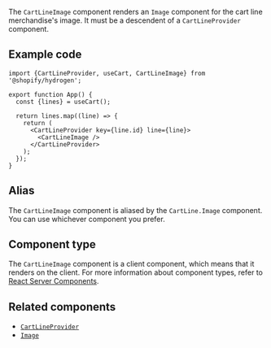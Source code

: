 <!-- This file is generated from the source code. Edit the files in /packages/hydrogen/src/components/CartLineImage and run 'yarn generate-docs' at the root of this repo. -->

The `CartLineImage` component renders an `Image` component for the cart line merchandise's image.
It must be a descendent of a `CartLineProvider` component.

## Example code

```tsx
import {CartLineProvider, useCart, CartLineImage} from '@shopify/hydrogen';

export function App() {
  const {lines} = useCart();

  return lines.map((line) => {
    return (
      <CartLineProvider key={line.id} line={line}>
        <CartLineImage />
      </CartLineProvider>
    );
  });
}
```

## Alias

The `CartLineImage` component is aliased by the `CartLine.Image` component. You can use whichever component you prefer.

## Component type

The `CartLineImage` component is a client component, which means that it renders on the client. For more information about component types, refer to [React Server Components](/api/hydrogen/framework/react-server-components).

## Related components

- [`CartLineProvider`](/api/hydrogen/components/cart/cartlineprovider)
- [`Image`](/api/hydrogen/components/primitive/image)
